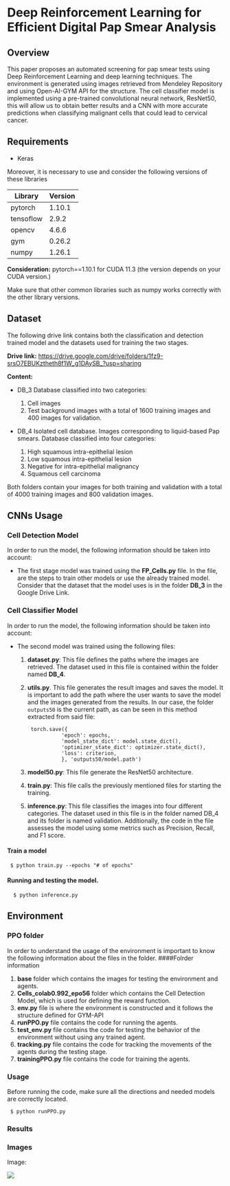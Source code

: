 # Deep Reinforcement Learning for Efficient Digital Pap Smear Analysis

## Overview
This paper proposes an automated screening for pap smear tests using Deep Reinforcement Learning and deep learning techniques. The environment is generated using images retrieved from Mendeley Repository and using Open-AI-GYM API for the structure. The cell classifier model is  implemented using a pre-trained convolutional neural network, ResNet50,  this will allow us to obtain better results and a CNN with more accurate predictions when classifying malignant cells that could lead to cervical cancer.

## Requirements

* Keras

Moreover, it is necessary to use and consider the following versions of these libraries

| Library  | Version |
| ---------| ------- |
| pytorch  | 1.10.1 |
| tensoflow| 2.9.2  |
| opencv   | 4.6.6  |
| gym | 0.26.2|
| numpy | 1.26.1|

**Consideration:** pytorch==1.10.1  for CUDA 11.3 (the version depends on your CUDA version.)

Make sure that other common libraries such as numpy works correctly with the other library versions.

## Dataset
The following drive link contains both the classification and detection trained model and the datasets used for training the two stages. 

**Drive link:**  https://drive.google.com/drive/folders/1fz9-srsO7EBUKztheth8f1W_g1DAySB_?usp=sharing

**Content:** 

* DB_3
   Database classified into two categories: 
   1. Cell images
   2. Test background images with a total of 1600 training  images and 400 images for validation.

* DB_4
   Isolated cell database. Images corresponding to liquid-based Pap smears.
   Database classified into four categories:
  
  1. High squamous intra-epithelial lesion
  2. Low squamous intra-epithelial lesion
  3. Negative for intra-epithelial malignancy
  4. Squamous cell carcinoma

Both folders contain your images for both training and validation with a total of 4000 training images and 800 validation images.

## CNNs Usage
### Cell Detection Model 

In order to run the model, the following information should be taken into account:

* The first stage model was trained using the **FP_Cells.py** file. In the file, are the steps to train other models or use the already trained model. Consider that the dataset that the model uses is in the folder **DB_3** in the Google Drive Link. 

### Cell Classifier Model

In order to run the model, the following information should be taken into account:

* The second  model was trained using the following files:
  1. **dataset.py**: This file defines the paths where the images are retrieved. The dataset used in this file is contained within the folder named **DB_4**. 
  
  2. **utils.py**. This file generates the result images and saves the model. It is important to add the path where the user wants to save the model and the images generated from the results. In our case, the folder `outputs50` is the current path, as can be seen in this method extracted from said file:
     ````
      torch.save({
                'epoch': epochs,
                'model_state_dict': model.state_dict(),
                'optimizer_state_dict': optimizer.state_dict(),
                'loss': criterion,
                }, 'outputs50/model.path')
     ````
  3. **model50.py**: This file generate the ResNet50 architecture.
  4. **train.py**: This file calls the previously mentioned files for starting the training.
  5. **inference.py**: This file classifies the images into four different categories. The dataset used in this file is in the folder named DB_4 and its folder is named validation. Additionally, the code in the file assesses the model using some metrics such as Precision, Recall, and F1 score. 

#### Train a model 
 ````
  $ python train.py --epochs "# of epochs"
  ````
#### Running and testing the model.

````
  $ python inference.py
````

## Environment

### PPO folder
In order to understand the usage of the environment is important to know the following information about the files in the folder.
####Folrder information

1.  **base** folder which contains the images for testing the environment and agents.
2.  **Cells_colab0.992_epo56** folder which contains the Cell Detection Model, which is used for defining the reward function.
3.  **env.py** file is where the environment is constructed and it follows the structure defined for GYM-API
4.  **runPPO.py** file contains the code for running the agents.
5.  **test_env.py** file contains the code for testing the behavior of the environment without using any trained agent.
6.  **tracking.py** file contains the code for tracking the movements of the agents during the testing stage. 
7.  **trainingPPO.py** file contains the code for training the agents.

### Usage
Before running the code, make sure all the directions and needed models are correctly located. 

 ````
  $ python runPPO.py 
  ````
### Results


### Images

Image:

![](https://pandao.github.io/editor.md/examples/images/4.jpg)

